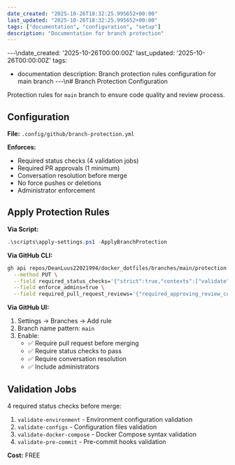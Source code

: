 ```yaml
---
date_created: "2025-10-26T18:32:25.995652+00:00"
last_updated: "2025-10-26T18:32:25.995652+00:00"
tags: ["documentation", "configuration", "setup"]
description: "Documentation for branch protection"
---
```


---\ndate_created: '2025-10-26T00:00:00Z'
last_updated: '2025-10-26T00:00:00Z'
tags:

- documentation
  description: Branch protection rules configuration for main branch
  ---\n# Branch Protection Configuration

Protection rules for `main` branch to ensure code quality and review process.

## Configuration

**File:** `.config/github/branch-protection.yml`

**Enforces:**

- Required status checks (4 validation jobs)
- Required PR approvals (1 minimum)
- Conversation resolution before merge
- No force pushes or deletions
- Administrator enforcement

## Apply Protection Rules

**Via Script:**

```powershell
.\scripts\apply-settings.ps1 -ApplyBranchProtection
```

**Via GitHub CLI:**

```bash
gh api repos/DeanLuus22021994/docker_dotfiles/branches/main/protection \
  --method PUT \
  --field required_status_checks='{"strict":true,"contexts":["validate"]}' \
  --field enforce_admins=true \
  --field required_pull_request_reviews='{"required_approving_review_count":1}'
```

**Via GitHub UI:**

1. Settings → Branches → Add rule
2. Branch name pattern: `main`
3. Enable:
   - ✅ Require pull request before merging
   - ✅ Require status checks to pass
   - ✅ Require conversation resolution
   - ✅ Include administrators

## Validation Jobs

4 required status checks before merge:

1. `validate-environment` - Environment configuration validation
2. `validate-configs` - Configuration files validation
3. `validate-docker-compose` - Docker Compose syntax validation
4. `validate-pre-commit` - Pre-commit hooks validation

**Cost:** FREE
